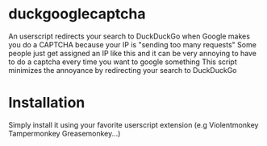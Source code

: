 # duckgooglecaptcha

An userscript redirects your search to DuckDuckGo when Google makes you do a CAPTCHA because your IP is "sending too many requests" 
Some people just get assigned an IP like this and it can be very annoying to have to do a captcha every time you want to google something
This script minimizes the annoyance by redirecting your search to DuckDuckGo

# Installation
Simply install it using your favorite userscript extension (e.g Violentmonkey Tampermonkey Greasemonkey...)
